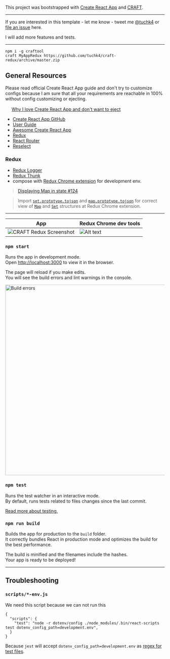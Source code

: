 This project was bootstrapped with [Create React App](https://github.com/facebookincubator/create-react-app) and [CRAFT](https://github.com/stoyan/craft).

---

If you are interested in this template - let me know - tweet me [@tuchk4](https://twitter.com/tuchk4) or [file an issue](https://github.com/tuchk4/craft-redux/issues/new) here.

I will add more features and tests.

---

```
npm i -g craftool
craft MyAppRedux https://github.com/tuchk4/craft-redux/archive/master.zip
```

## General Resources

Please read official Create React App guide and don't try to customize configs because I am sure that all your requirements are reachable in 100% without config customizing or ejecting.

<img src="http://i.imgur.com/ULoeOL4.png" height="16"/> [Why I love Create React App and don't want to eject](https://medium.com/@valeriy.sorokobatko/why-i-love-create-react-app-e63b1be689a3)

* [Create React App GitHub](https://github.com/facebookincubator/create-react-app)
* [User Guide](https://github.com/facebookincubator/create-react-app/blob/master/packages/react-scripts/template/README.md)
* [Awesome Create React App](https://github.com/tuchk4/awesome-create-react-app)
* [Redux](http://redux.js.org/)
* [React Router](https://reacttraining.com/react-router/)
* [Reselect](https://github.com/reactjs/reselect)

### Redux

* [Redux Logger](https://github.com/evgenyrodionov/redux-logger)
* [Redux Thunk](https://github.com/gaearon/redux-thunk)
* compose with [Redux Chrome extension](https://github.com/zalmoxisus/redux-devtools-extension) for development env.

> [Displaying Map in state #124](https://github.com/zalmoxisus/redux-devtools-extension/issues/124)

>  Import [`set.prototype.tojson`](https://www.npmjs.com/package/set.prototype.tojson) and [`map.prototype.tojson`](https://www.npmjs.com/package/map.prototype.tojson) for correct view of [`Map`](https://developer.mozilla.org/en-US/docs/Web/JavaScript/Reference/Global_Objects/Map) and [`Set`](https://developer.mozilla.org/en-US/docs/Web/JavaScript/Reference/Global_Objects/Set) structures at Redux Chrome extension.

---

App | Redux Chrome dev tools
----|---
![CRAFT Redux Screenshot](https://monosnap.com/file/X5rD3u7mubxRHpufXzIACNhzk5zVEs.png) | ![Alt text](https://monosnap.com/file/UWm0dSNy1zhO1dfey7kHtiezhPaZKk.png)

### `npm start`

Runs the app in development mode.<br>
Open [http://localhost:3000](http://localhost:3000) to view it in the browser.

The page will reload if you make edits.<br>
You will see the build errors and lint warnings in the console.

<img src='https://camo.githubusercontent.com/41678b3254cf583d3186c365528553c7ada53c6e/687474703a2f2f692e696d6775722e636f6d2f466e4c566677362e706e67' width='600' alt='Build errors'>

### `npm test`

Runs the test watcher in an interactive mode.<br>
By default, runs tests related to files changes since the last commit.

[Read more about testing.](https://github.com/facebookincubator/create-react-app/blob/master/packages/react-scripts/template/README.md#running-tests)

### `npm run build`

Builds the app for production to the `build` folder.<br>
It correctly bundles React in production mode and optimizes the build for the best performance.

The build is minified and the filenames include the hashes.<br>
Your app is ready to be deployed!


---

## Troubleshooting

### `scripts/*-env.js`

We need this script because we can not run this

```
{
  "scripts": {
    "test": "node -r dotenv/config ./node_modules/.bin/react-scripts test dotenv_config_path=development.env",    
  }
}
```

Because `jest` will accept `dotenv_config_path=development.env` as [regex for test files](https://facebook.github.io/jest/docs/cli.html#jest-regexfortestfiles).
